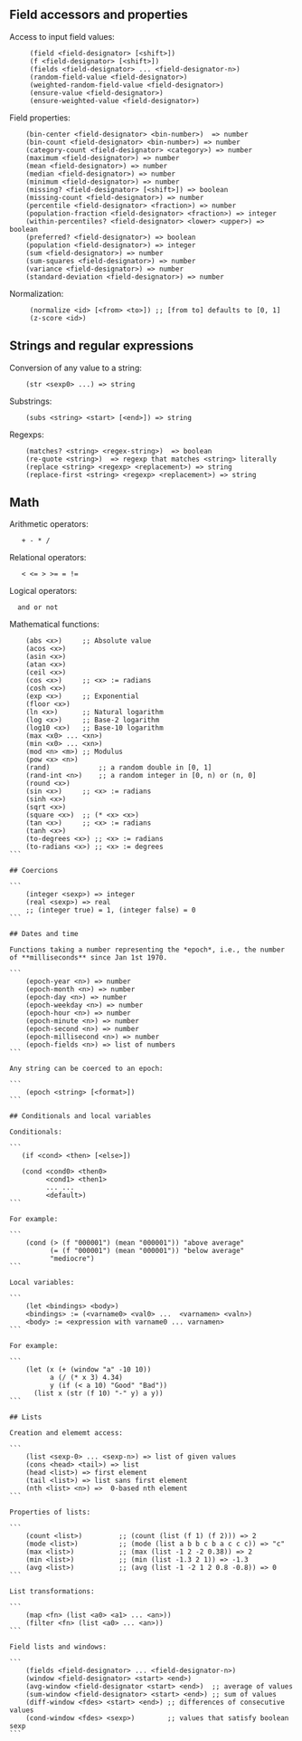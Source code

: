 ## Field accessors and properties

Access to input field values:

```
     (field <field-designator> [<shift>])
     (f <field-designator> [<shift>])
     (fields <field-designator> ... <field-designator-n>)
     (random-field-value <field-designator>)
     (weighted-random-field-value <field-designator>)
     (ensure-value <field-designator>)
     (ensure-weighted-value <field-designator>)
```

Field properties:

```
    (bin-center <field-designator> <bin-number>)  => number
    (bin-count <field-designator> <bin-number>) => number
    (category-count <field-designator> <category>) => number
    (maximum <field-designator>) => number
    (mean <field-designator>) => number
    (median <field-designator>) => number
    (minimum <field-designator>) => number
    (missing? <field-designator> [<shift>]) => boolean
    (missing-count <field-designator>) => number
    (percentile <field-designator> <fraction>) => number
    (population-fraction <field-designator> <fraction>) => integer
    (within-percentiles? <field-designator> <lower> <upper>) => boolean
    (preferred? <field-designator>) => boolean
    (population <field-designator>) => integer
    (sum <field-designator>) => number
    (sum-squares <field-designator>) => number
    (variance <field-designator>) => number
    (standard-deviation <field-designator>) => number
```

Normalization:

```
     (normalize <id> [<from> <to>]) ;; [from to] defaults to [0, 1]
     (z-score <id>)
```

## Strings and regular expressions

Conversion of any value to a string:

```
    (str <sexp0> ...) => string
```

Substrings:

```
    (subs <string> <start> [<end>]) => string
```

Regexps:

```
    (matches? <string> <regex-string>)  => boolean
    (re-quote <string>)  => regexp that matches <string> literally
    (replace <string> <regexp> <replacement>) => string
    (replace-first <string> <regexp> <replacement>) => string
```

## Math

Arithmetic operators:

```
   + - * /
```

Relational operators:

```
   < <= > >= = !=
```

Logical operators:

```
  and or not
```

Mathematical functions:

````
    (abs <x>)     ;; Absolute value
    (acos <x>)
    (asin <x>)
    (atan <x>)
    (ceil <x>)
    (cos <x>)     ;; <x> := radians
    (cosh <x>)
    (exp <x>)     ;; Exponential
    (floor <x>)
    (ln <x>)      ;; Natural logarithm
    (log <x>)     ;; Base-2 logarithm
    (log10 <x>)   ;; Base-10 logarithm
    (max <x0> ... <xn>)
    (min <x0> ... <xn>)
    (mod <n> <m>) ;; Modulus
    (pow <x> <n>)
    (rand)            ;; a random double in [0, 1]
    (rand-int <n>)    ;; a random integer in [0, n) or (n, 0]
    (round <x>)
    (sin <x>)     ;; <x> := radians
    (sinh <x>)
    (sqrt <x>)
    (square <x>)  ;; (* <x> <x>)
    (tan <x>)     ;; <x> := radians
    (tanh <x>)
    (to-degrees <x>) ;; <x> := radians
    (to-radians <x>) ;; <x> := degrees
```

## Coercions

```
    (integer <sexp>) => integer
    (real <sexp>) => real
    ;; (integer true) = 1, (integer false) = 0
```

## Dates and time

Functions taking a number representing the *epoch*, i.e., the number
of **milliseconds** since Jan 1st 1970.

```
    (epoch-year <n>) => number
    (epoch-month <n>) => number
    (epoch-day <n>) => number
    (epoch-weekday <n>) => number
    (epoch-hour <n>) => number
    (epoch-minute <n>) => number
    (epoch-second <n>) => number
    (epoch-millisecond <n>) => number
    (epoch-fields <n>) => list of numbers
```

Any string can be coerced to an epoch:

```
    (epoch <string> [<format>])
```

## Conditionals and local variables

Conditionals:

```
   (if <cond> <then> [<else>])

   (cond <cond0> <then0>
         <cond1> <then1>
         ... ...
         <default>)
```

For example:

```
    (cond (> (f "000001") (mean "000001")) "above average"
          (= (f "000001") (mean "000001")) "below average"
          "mediocre")
```

Local variables:

```
    (let <bindings> <body>)
    <bindings> := (<varname0> <val0> ...  <varnamen> <valn>)
    <body> := <expression with varname0 ... varnamen>
```

For example:

```
    (let (x (+ (window "a" -10 10))
          a (/ (* x 3) 4.34)
          y (if (< a 10) "Good" "Bad"))
      (list x (str (f 10) "-" y) a y))
```

## Lists

Creation and elememt access:

```
    (list <sexp-0> ... <sexp-n>) => list of given values
    (cons <head> <tail>) => list
    (head <list>) => first element
    (tail <list>) => list sans first element
    (nth <list> <n>) =>  0-based nth element
```

Properties of lists:

```
    (count <list>)         ;; (count (list (f 1) (f 2))) => 2
    (mode <list>)          ;; (mode (list a b b c b a c c c)) => "c"
    (max <list>)           ;; (max (list -1 2 -2 0.38)) => 2
    (min <list>)           ;; (min (list -1.3 2 1)) => -1.3
    (avg <list>)           ;; (avg (list -1 -2 1 2 0.8 -0.8)) => 0
```

List transformations:

```
    (map <fn> (list <a0> <a1> ... <an>))
    (filter <fn> (list <a0> ... <an>))
```

Field lists and windows:

```
    (fields <field-designator> ... <field-designator-n>)
    (window <field-designator> <start> <end>)
    (avg-window <field-designator <start> <end>)  ;; average of values
    (sum-window <field-designator> <start> <end>) ;; sum of values
    (diff-window <fdes> <start> <end>) ;; differences of consecutive values
    (cond-window <fdes> <sexp>)        ;; values that satisfy boolean sexp
```
